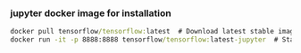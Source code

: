 ### jupyter docker image for installation
 ```cmd
docker pull tensorflow/tensorflow:latest  # Download latest stable image
docker run -it -p 8888:8888 tensorflow/tensorflow:latest-jupyter  # Start Jupyter server
```
